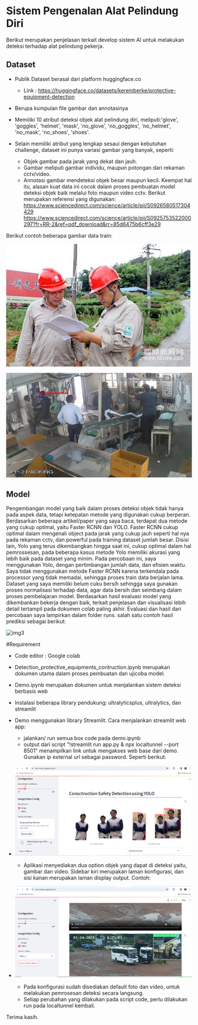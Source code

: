 # Sistem Pengenalan Alat Pelindung Diri

Berikut merupakan penjelasan terkait develop sistem AI untuk melakukan deteksi terhadap alat pelindung pekerja.

## Dataset

- Publik Dataset berasal dari platform huggingface.co
  - Link : <https://huggingface.co/datasets/keremberke/protective-equipment-detection>
- Berupa kumpulan file gambar dan annotasinya
- Memiliki 10 atribut deteksi objek alat pelindung diri, meliputi:'glove', 'goggles', 'helmet', 'mask', 'no_glove', 'no_goggles', 'no_helmet', 'no_mask', 'no_shoes', 'shoes'.

- Selain memiliki atribut yang lengkap sesaui dengan kebutuhan challenge, dataset ini punya variasi gambar yang banyak, seperti:
	- Objek gambar pada jarak yang dekat dan jauh.
	- Gambar meliputi gambar individu, maupun potongan dari rekaman cctv/video.
	- Annotasi gambar mendeteksi objek besar maupun kecil.
Keempat hal itu, alasan kuat data ini cocok dalam proses pembuatan model deteksi objek baik melalui foto maupun video cctv.
Berikut merupakan referensi yang digunakan:
<https://www.sciencedirect.com/science/article/pii/S0926580517304429>
<https://www.sciencedirect.com/science/article/pii/S0925753522000297?fr=RR-2&ref=pdf_download&rr=85d6475b6cff3e29>

Berikut contoh beberapa gambar data train:

![img1](https://github.com/hayyuilham/Detection_Protective_equipment/blob/e217d64535417db2948fca5d3f00ec6a6d22c261/image/005341_jpg.rf.5852eef9d72488917b88a16c577ec67c.jpg)

![img2](https://github.com/hayyuilham/Detection_Protective_equipment/blob/e217d64535417db2948fca5d3f00ec6a6d22c261/image/PP02img561_jpg.rf.1f202938a336e4aa0665967070db801e.jpg)

## Model

Pengembangan model yang baik dalam proses deteksi objek tidak hanya pada aspek data, tetapi ketepatan metode yang digunakan cukup berperan.
Berdasarkan beberapa artikel/paper yang saya baca, terdapat dua metode yang cukup optimal, yaitu Faster RCNN dan YOLO. Faster RCNN cukup optimal dalam mengenali object pada jarak yang cukup jauh seperti hal nya pada rekaman cctv, dan powerful pada training dataset jumlah besar. Disisi lain, Yolo yang terus dikembangkan hingga saat ini, cukup optimal dalam hal pemrossesan, pada beberapa kasus metode Yolo memiliki akurasi yang lebih baik pada dataset yang minim.
Pada percobaan ini, saya menggunakan Yolo, dengan pertimbangan jumlah data, dan efisien waktu. Saya tidak menggunakan metode Faster RCNN karena terkendala pada processor yang tidak memadai, sehingga proses train data berjalan lama.
Dataset yang saya memiliki belum cuku bersih sehingga saya gunakan proses normalisasi terhadap data, agar data bersih dan seimbang dalam proses pembelajaran model. Berdasarkan hasil evaluasi model yang dikembankan bekerja dengan baik, terkait penjelasan dan visualisasi lebih detail tertampil pada dokumen colab paling akhir.
Evaluasi dan hasil dari percobaan saya lampirkan dalam folder runs. salah satu contoh hasil prediksi sebagai berikut:

![img3]([https://github.com/hayyuilham/Detection_Protective_equipment/blob/e217d64535417db2948fca5d3f00ec6a6d22c261/image/unlted1.png](https://github.com/hayyuilham/Detection_Protective_equipment/blob/50530cce6ea93c3f86d8a2468c4d515106358af2/image/result1.png))


#Requirement

- Code editor : Google colab
- Detection_protective_equipments_contruction.ipynb merupakan dokumen utama dalam proses pembuatan dan ujicoba model.
- Demo.ipynb merupakan dokumen untuk menjalankan sistem deteksi berbasis web
- Instalasi beberapa library pendukung: ultralyticsplus, ultralytics, dan streamlit
- Demo menggunakan library Streamlit. 
  Cara menjalankan streamlit web app:
	- jalankan/ run semua box code pada demo.ipynb
	- output dari script "!streamlit run app.py & npx localtunnel --port 8501" menampilkan link untuk mengakses web base dari demo. Gunakan ip external url sebagai password. Seperti berikut:
 - 
	![img3](https://github.com/hayyuilham/Detection_Protective_equipment/blob/e217d64535417db2948fca5d3f00ec6a6d22c261/image/unlted1.png)

	- Aplikasi menyediakan dua option objek yang dapat di deteksi yaitu, gambar dan video. Sidebar kiri merupakan laman konfigurasi, dan sisi kanan merupakan laman display output. Contoh:
 - 
	![img3](https://github.com/hayyuilham/Detection_Protective_equipment/blob/e217d64535417db2948fca5d3f00ec6a6d22c261/image/tampilan_demo2.png)

	- Pada konfigurasi sudah disediakan default foto dan video, untuk melakukan pemrosesan deteksi secara langsung.
	- Setiap perubahan yang dilakukan pada script code, perlu dilakukan run pada localtunnel kembali.

Terima kasih.


